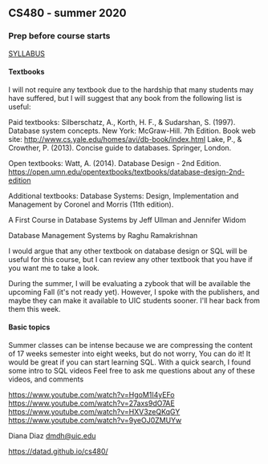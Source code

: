 ## CS480 - summer 2020

### Prep before course starts

[SYLLABUS](CS%20480%20-%20Summer%20-%202020%20-%20Diaz.pdf)

#### Textbooks

I will not require any textbook due to the hardship that many students may have suffered, but I will suggest that any book from the following list is useful:
 
Paid textbooks:
Silberschatz, A., Korth, H. F., & Sudarshan, S. (1997). Database system concepts. New York: McGraw-Hill. 7th Edition. Book web site: http://www.cs.yale.edu/homes/avi/db-book/index.html
Lake, P., & Crowther, P. (2013). Concise guide to databases. Springer, London.
 
Open textbooks:
Watt, A. (2014). Database Design - 2nd Edition. https://open.umn.edu/opentextbooks/textbooks/database-design-2nd-edition
 
Additional textbooks:
Database Systems: Design, Implementation and Management
by Coronel and Morris (11th edition).


A First Course in Database Systems
by Jeff Ullman and Jennifer Widom


Database Management Systems
by Raghu Ramakrishnan

 
I would argue that any other textbook on database design or SQL will be useful for this course, but I can review any other textbook that you have if you want me to take a look.
 
During the summer, I will be evaluating a zybook that will be available the upcoming Fall (it's not ready yet). However, I spoke with the publishers, and maybe they can make it available to UIC students sooner. I'll hear back from them this week.


#### Basic topics

Summer classes can be intense because we are compressing the content of 17 weeks semester into eight weeks, but do not worry, You can do it!
It would be great if you can start learning SQL. 
With a quick search, I found some intro to SQL videos
Feel free to ask me questions about any of these videos, and comments
 
https://www.youtube.com/watch?v=HgoM1I4yEFo
https://www.youtube.com/watch?v=27axs9dO7AE
https://www.youtube.com/watch?v=HXV3zeQKqGY
https://www.youtube.com/watch?v=9yeOJ0ZMUYw

 
 
Diana Diaz
dmdh@uic.edu

https://datad.github.io/cs480/
